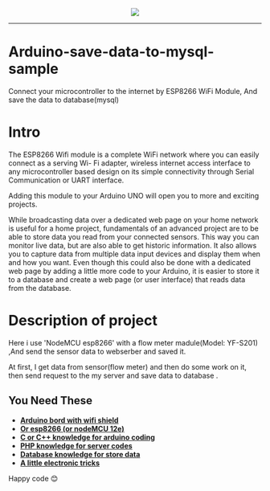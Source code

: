 <p align="center"><img src="https://www.robotics.org.za/image/cache/catalog/generic/NODEMCU/NODEMCU-000-500x500.jpg"></p>
<hr>


# Arduino-save-data-to-mysql-sample
Connect your microcontroller to the internet by  ESP8266 WiFi Module, And save the data to database(mysql) 

# Intro 

The ESP8266 Wifi module is a complete Wi­Fi network where you can easily connect as a serving Wi- Fi adapter, wireless internet access interface to any microcontroller­ based design on its simple connectivity through Serial Communication or UART interface.

Adding this module to your Arduino UNO will open you to more and exciting projects.

While broadcasting data over a dedicated web page on your home network is useful for a home project,
fundamentals of an advanced project are to be able to store data you read from your connected sensors. 
This way you can monitor live data, but are also able to get historic information. 
It also allows you to capture data from multiple data input devices and display them when and how you want.
Even though this could also be done with a dedicated web page by adding a little more code to your Arduino,
it is easier to store it to a database and create a web page (or user interface) that reads data from the database.


# Description of project
Here i use 'NodeMCU esp8266' with a flow meter madule(Model: YF-S201) ,And send the sensor data to webserber and saved it.

At first, I get data from sensor(flow meter) and then do some work on it, then send request to the my server and save data
to database .

## You Need These


- **[Arduino bord with wifi shield](https://www.arduino.cc/)**
- **[Or esp8266 (or nodeMCU 12e)](https://en.wikipedia.org/wiki/NodeMCU)**
- **[C or C++ knowledge for arduino coding](https://www.tutorialspoint.com/cplusplus/index.htm)**
- **[PHP knowledge for server codes](http://www.php.net/)**
- **[Database knowledge for store data](https://www.mysql.com/)**
- **[A little electronic tricks](https://circuits.io/lab/)**

Happy code 😊
